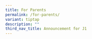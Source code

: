 ```yaml
---
title: For Parents
permalink: /for-parents/
variant: tiptap
description: ""
third_nav_title: Announcement for J1
---
```

<p></p>